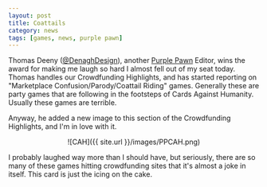 ```yaml
---
layout: post
title: Coattails
category: news
tags: [games, news, purple pawn]
---
```


Thomas Deeny ([@DenaghDesign](https://twitter.com/DenaghDesign)), another [Purple Pawn](http://purplepawn.com) Editor, wins the award for making me laugh so hard I almost fell out of my seat today. Thomas handles our Crowdfunding Highlights, and has started reporting on "Marketplace Confusion/Parody/Coattail Riding" games. Generally these are party games that are following in the footsteps of Cards Against Humanity. Usually these games are terrible.

Anyway, he added a new image to this section of the Crowdfunding Highlights, and I'm in love with it.

<center>![CAH]({{ site.url }}/images/PPCAH.png)</center>

I probably laughed way more than I should have, but seriously, there are so many of these games hitting crowdfunding sites that it's almost a joke in itself. This card is just the icing on the cake.
